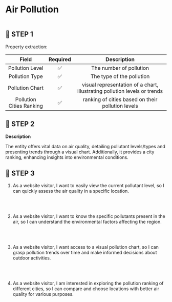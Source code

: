 <summary><h1 style="display: inline-block;border: none">Air Pollution</h1></summary>

## 📝 STEP 1

Property extraction:

|          Field           | Required |                                Description                                |
| :----------------------: | :------: | :-----------------------------------------------------------------------: |
|     Pollution Level      |    ✅    |                          The number of pollution                          |
|      Pollution Type      |    ✅    |                         The type of the pollution                         |
|     Pollution Chart      |    ✅    | visual representation of a chart, illustrating pollution levels or trends |
| Pollution Cities Ranking |    ✅    |             ranking of cities based on their pollution levels             |

## 📝 STEP 2

**Description**

The entity offers vital data on air quality, detailing pollutant levels/types and presenting trends through a visual chart. Additionally, it provides a city ranking, enhancing insights into environmental conditions.

## 📝 STEP 3

1. As a website visitor, I want to easily view the current pollutant level, so I can quickly assess the air quality in a specific location.

<br />
<br />

2. As a website visitor, I want to know the specific pollutants present in the air, so I can understand the environmental factors affecting the region.

<br />
<br />

3. As a website visitor, I want access to a visual pollution chart, so I can grasp pollution trends over time and make informed decisions about outdoor activities.

<br />
<br />

4. As a website visitor, I am interested in exploring the pollution ranking of different cities, so I can compare and choose locations with better air quality for various purposes.
